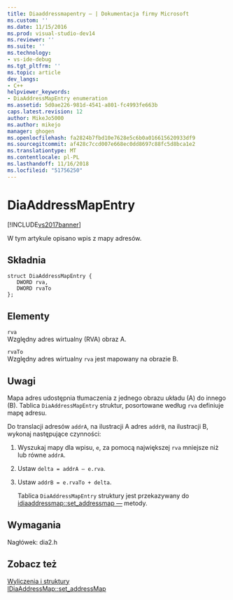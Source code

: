 ```yaml
---
title: Diaaddressmapentry — | Dokumentacja firmy Microsoft
ms.custom: ''
ms.date: 11/15/2016
ms.prod: visual-studio-dev14
ms.reviewer: ''
ms.suite: ''
ms.technology:
- vs-ide-debug
ms.tgt_pltfrm: ''
ms.topic: article
dev_langs:
- C++
helpviewer_keywords:
- DiaAddressMapEntry enumeration
ms.assetid: 5d0ae226-981d-4541-a801-fc4993fe663b
caps.latest.revision: 12
author: MikeJo5000
ms.author: mikejo
manager: ghogen
ms.openlocfilehash: fa2824b7fbd10e7628e5c6b0a016615620933df9
ms.sourcegitcommit: af428c7ccd007e668ec0dd8697c88fc5d8bca1e2
ms.translationtype: MT
ms.contentlocale: pl-PL
ms.lasthandoff: 11/16/2018
ms.locfileid: "51756250"
---
```

# <a name="diaaddressmapentry"></a>DiaAddressMapEntry
[!INCLUDE[vs2017banner](../../includes/vs2017banner.md)]

W tym artykule opisano wpis z mapy adresów.  
  
## <a name="syntax"></a>Składnia  
  
```cpp#  
struct DiaAddressMapEntry {   
   DWORD rva,  
   DWORD rvaTo  
};  
```  
  
## <a name="elements"></a>Elementy  
 `rva`  
 Względny adres wirtualny (RVA) obraz A.  
  
 `rvaTo`  
 Względny adres wirtualny `rva` jest mapowany na obrazie B.  
  
## <a name="remarks"></a>Uwagi  
 Mapa adres udostępnia tłumaczenia z jednego obrazu układu (A) do innego (B). Tablica `DiaAddressMapEntry` struktur, posortowane według `rva` definiuje mapę adresu.  
  
 Do translacji adresów `addrA`, na ilustracji A adres `addrB`, na ilustracji B, wykonaj następujące czynności:  
  
1. Wyszukaj mapy dla wpisu, `e`, za pomocą największej `rva` mniejsze niż lub równe `addrA`.  
  
2. Ustaw `delta = addrA – e.rva`.  
  
3. Ustaw `addrB = e.rvaTo + delta`.  
  
   Tablica `DiaAddressMapEntry` struktury jest przekazywany do [idiaaddressmap::set_addressmap —](../../debugger/debug-interface-access/idiaaddressmap-set-addressmap.md) metody.  
  
## <a name="requirements"></a>Wymagania  
 Nagłówek: dia2.h  
  
## <a name="see-also"></a>Zobacz też  
 [Wyliczenia i struktury](../../debugger/debug-interface-access/enumerations-and-structures.md)   
 [IDiaAddressMap::set_addressMap](../../debugger/debug-interface-access/idiaaddressmap-set-addressmap.md)



